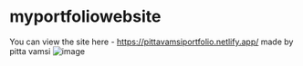# myportfoliowebsite
You can view the site here - https://pittavamsiportfolio.netlify.app/
made by pitta vamsi ![image](https://user-images.githubusercontent.com/90704839/150354140-5012ba9f-4746-4c25-ae94-5009ec82a808.png)


